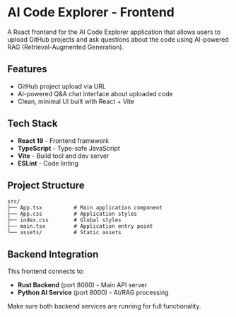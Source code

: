 # AI Code Explorer - Frontend

A React frontend for the AI Code Explorer application that allows users to upload GitHub projects and ask questions about the code using AI-powered RAG (Retrieval-Augmented Generation).

## Features

- GitHub project upload via URL
- AI-powered Q&A chat interface about uploaded code
- Clean, minimal UI built with React + Vite

## Tech Stack

- **React 19** - Frontend framework
- **TypeScript** - Type-safe JavaScript
- **Vite** - Build tool and dev server
- **ESLint** - Code linting

## Project Structure

```text
src/
├── App.tsx          # Main application component
├── App.css          # Application styles
├── index.css        # Global styles
├── main.tsx         # Application entry point
└── assets/          # Static assets
```

## Backend Integration

This frontend connects to:

- **Rust Backend** (port 8080) - Main API server
- **Python AI Service** (port 8000) - AI/RAG processing

Make sure both backend services are running for full functionality.
